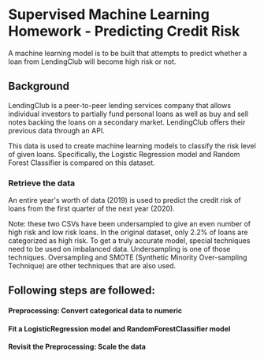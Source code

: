 # Supervised Machine Learning Homework - Predicting Credit Risk

A machine learning model is to be  built that attempts to predict whether a loan from LendingClub will become high risk or not. 

## Background

LendingClub is a peer-to-peer lending services company that allows individual investors to partially fund personal loans as well as buy and sell notes backing the loans on a secondary market. LendingClub offers their previous data through an API.

This data is used to create machine learning models to classify the risk level of given loans. Specifically, the Logistic Regression model and Random Forest Classifier is compared on this dataset.



### Retrieve the data

An entire year's worth of data (2019) is used to predict the credit risk of loans from the first quarter of the next year (2020).

Note: these two CSVs have been undersampled to give an even number of high risk and low risk loans. In the original dataset, only 2.2% of loans are categorized as high risk. To get a truly accurate model, special techniques need to be used on imbalanced data. Undersampling is one of those techniques. Oversampling and SMOTE (Synthetic Minority Over-sampling Technique) are other techniques that are also used.

## Following steps are followed:

#### Preprocessing: Convert categorical data to numeric

#### Fit a LogisticRegression model and RandomForestClassifier model

#### Revisit the Preprocessing: Scale the data


